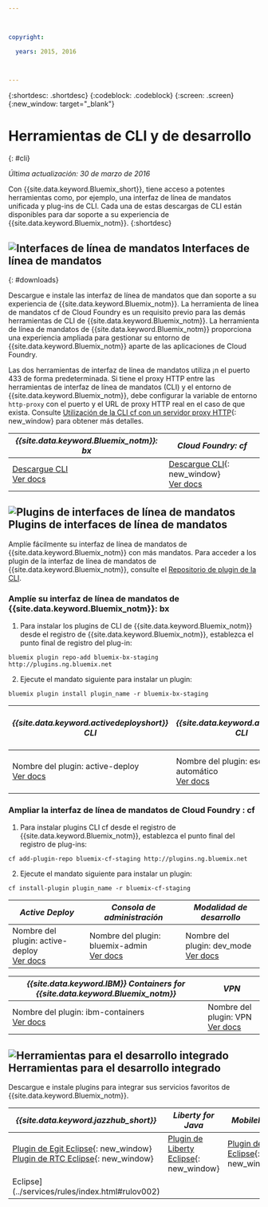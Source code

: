 ```yaml
---

 

copyright:

  years: 2015, 2016

 

---
```


{:shortdesc: .shortdesc}
{:codeblock: .codeblock}
{:screen: .screen}
{:new_window: target="_blank"}

# Herramientas de CLI y de desarrollo
{: #cli}

*Última actualización: 30 de marzo de 2016*

Con {{site.data.keyword.Bluemix_short}}, tiene acceso a potentes herramientas como, por ejemplo, una interfaz de línea de mandatos unificada y plug-ins de CLI. Cada una de estas descargas de CLI están disponibles para dar soporte a su experiencia de {{site.data.keyword.Bluemix_notm}}.
{:shortdesc}

## ![Interfaces de línea de mandatos](./images/CLI.svg) Interfaces de línea de mandatos
{: #downloads}

Descargue e instale las interfaz de línea de mandatos que dan soporte a su experiencia de
{{site.data.keyword.Bluemix_notm}}. La herramienta de línea de mandatos cf de Cloud Foundry es un requisito previo para las demás herramientas de CLI de {{site.data.keyword.Bluemix_notm}}. La herramienta de línea de mandatos de {{site.data.keyword.Bluemix_notm}} proporciona
una experiencia ampliada para gestionar su entorno de {{site.data.keyword.Bluemix_notm}} aparte de las aplicaciones de Cloud Foundry.

Las dos herramientas de interfaz de línea de mandatos utiliza ¡n el puerto 433 de forma predeterminada. Si tiene el proxy HTTP entre las herramientas de interfaz de línea de mandatos (CLI) y el entorno de {{site.data.keyword.Bluemix_notm}}, debe configurar la variable de entorno `http-proxy` con el puerto y el URL de proxy HTTP real en el caso de que exista. Consulte [Utilización de la CLI cf con un servidor proxy HTTP](http://docs.cloudfoundry.org/cf-cli/http-proxy.html){: new_window} para obtener más detalles.


| *{{site.data.keyword.Bluemix_notm}}: bx* | *Cloud Foundry: cf* |
|---------------------|---------------|
| [Descargue CLI](http://clis.ng.bluemix.net/) <br> [Ver docs](./reference/bluemix_cli/index.html)|  [Descargue CLI](https://github.com/cloudfoundry/cli/releases){: new_window}  <br> [Ver docs](./reference/cfcommands/index.html) |


## ![Plugins de interfaces de línea de mandatos](./images/CLI_Plugin.svg) Plugins de interfaces de línea de mandatos

Amplíe fácilmente su interfaz de línea de mandatos de {{site.data.keyword.Bluemix_notm}} con más mandatos. Para acceder
a los plugin de la interfaz de línea de mandatos de {{site.data.keyword.Bluemix_notm}}, consulte el
[Repositorio de plugin de la CLI](http://plugins.ng.bluemix.net/).

### Amplíe su interfaz de línea de mandatos de {{site.data.keyword.Bluemix_notm}}: bx

1. Para instalar los plugins de CLI de {{site.data.keyword.Bluemix_notm}} desde el registro de {{site.data.keyword.Bluemix_notm}}, establezca el punto final de registro del plug-in:
```
bluemix plugin repo-add bluemix-bx-staging http://plugins.ng.bluemix.net
```
2. Ejecute el mandato siguiente para instalar un plugin:
```
bluemix plugin install plugin_name -r bluemix-bx-staging
```

| *{{site.data.keyword.activedeployshort}} CLI* | *{{site.data.keyword.autoscaling}} CLI* | *Grupos de seguridad de red* |
|-----|-----|-----|
| Nombre del plugin: active-deploy <br> [Ver docs](../services/ActiveDeploy/cli.html#cli) | Nombre del plugin: escalado automático <br> [Ver docs](./plugins/auto-scaling/index.html) |  Nombre de plugin: nsg <br> [Ver docs](./plugins/networksecuritygroups/index.html)  |


### Ampliar la interfaz de línea de mandatos de Cloud Foundry : cf

1. Para instalar plugins CLI cf desde el registro de {{site.data.keyword.Bluemix_notm}}, establezca el punto final del registro de plug-ins:
```
cf add-plugin-repo bluemix-cf-staging http://plugins.ng.bluemix.net
```
2. Ejecute el mandato siguiente para instalar un plugin:
```
cf install-plugin plugin_name -r bluemix-cf-staging
```

| *Active Deploy* | *Consola de administración* | *Modalidad de desarrollo* |
|-----------------|-----------------|-----------------|
| Nombre del plugin: active-deploy <br>  [Ver docs](../services/ActiveDeploy/cli.html#cli) |  Nombre del plugin: bluemix-admin <br> [Ver docs](../cli/plugins/bluemix_admin/index.html) | Nombre del plugin: dev_mode <br> [Ver docs](./plugins/dev_mode/index.html) |

| *{{site.data.keyword.IBM}} Containers for {{site.data.keyword.Bluemix_notm}}* | *VPN* |
|-----------------|-----------------|
| Nombre del plugin: ibm-containers <br> [Ver docs](https://www.{DomainName}/docs/containers/container_cli_cfic.html#container_cli_cfic) | Nombre del plugin: VPN <br> [Ver docs](./plugins/vpn/index.html) |

<!-- View docs link for bluemix-admin plug-in cannot go live until December time frame. Check in with Michelle -->


## ![Herramientas para el desarrollo integrado](./images/Integrated_Dev_Tools.svg) Herramientas para el desarrollo integrado

Descargue e instale plugins para integrar sus servicios favoritos de {{site.data.keyword.Bluemix_notm}}.

| *{{site.data.keyword.jazzhub_short}}* | *Liberty for Java* | *MobileFirst* | *{{site.data.keyword.rules_short}}* |
|-------------|----------|----------|----------|
| [Plugin de Egit Eclipse](https://hub.jazz.net/docs/reference/gitclient/#eclipse_using_egit){: new_window} <br> [Plugin de RTC Eclipse](https://hub.jazz.net/docs/reference/gitclient/#eclipse_using_rtc){: new_window} | [Plugin de Liberty Eclipse](https://developer.ibm.com/wasdev/downloads/liberty-profile-using-eclipse/){: new_window} | [Plugin de Eclipse](https://marketplace.eclipse.org/content/ibm-mobilefirst-platform-studio){: new_window} | [Plugin de Rules Designer
Eclipse](../services/rules/index.html#rulov002) |
